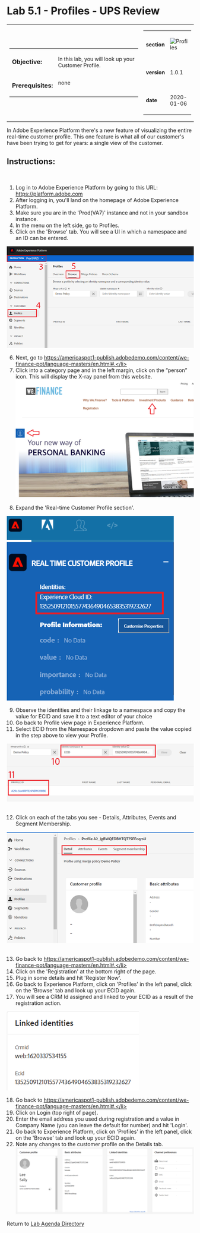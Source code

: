 Lab 5.1 - Profiles - UPS Review
==========
<table style="border-collapse: collapse; border: none;" class="tab" cellspacing="0" cellpadding="0">

<tr style="border: none;">

<div align="left">
<td width="600" style="border: none;">
<table>
<tbody valign="top">
      <tr width="500">
            <td valign="top"><h3>Objective:</h3></td>
            <td valign="top"><br>In this lab, you will look up your Customer Profile.
            </td>
     </tr>
     <tr width="500">
           <td valign="top"><h3>Prerequisites:</h3></td>
           <td valign="top"><br>none</td>
     </tr>
</tbody>
</table>
</td>
</div>

<div align="right">
<td style="border: none;" valign="top">

<table>
<tbody valign="top">
      <tr>
            <td valign="middle" height="70"><b>section</b></td>
            <td valign="middle" height="70"><img src="https://github.com/adobe/AEP-Hands-on-Labs/blob/master/assets/images/left_hand_nav_menu_segments.png?raw=true" alt="Profiles"></td>
      </tr>
      <tr>
            <td valign="middle" height="70"><b>version</b></td>
            <td valign="middle" height="70">1.0.1</td>
      </tr>
      <tr>
            <td valign="middle" height="70"><b>date</b></td>
            <td valign="middle" height="70">2020-01-06</td>
      </tr>
</tbody>
</table>
</td>
</div>

</tr>
</table>

In Adobe Experience Platform there's a new feature of visualizing the entire real-time customer profile. This one feature is what all of our customer's have been trying to get for years: a single view of the customer.

Instructions:
-----------------

     
 
1.    Log in to Adobe Experience Platform by going to this URL: https://platform.adobe.com
2.    After logging in, you'll land on the homepage of Adobe Experience Platform.
3.    Make sure you are in the 'Prod(VA7)' instance and not in your sandbox instance.
4.    In the menu on the left side, go to Profiles.
5.    Click on the 'Browse' tab. You will see a UI in which a namespace and an ID can be entered.
    
<kbd><img src="./images/profile_view.png"  /></kbd>
    
6.    Next, go to https://americaspot1-publish.adobedemo.com/content/we-finance-pot/language-masters/en.html#.</li>
7.    Click into a category page and in the left margin, click on the “person” icon. This will display the X-ray panel from this website.
 
<kbd><img src="./images/person_panel_FSI.png"  /></kbd>
 
8.    Expand the 'Real-time Customer Profile section'. 
 

<kbd><img src="./images/identities-ECID.png"  /></kbd>
 
 
9.    Observe the identities and their linkage to a namespace and copy the value for ECID and save it to a text editor of your choice</li>
10.   Go back to Profile view page in Experience Platform.
11.   Select ECID from the Namespace dropdown and paste the value copied in the step above to view your Profile.
 
 
<kbd><img src="./images/identities-ECID AEP.png"  /></kbd>
 
 
12.   Click on each of the tabs you see - Details, Attributes, Events and Segment Membership.
 
 
<kbd><img src="./images/profiles_tabs.png"  /></kbd>
 
 
13.   Go back to  https://americaspot1-publish.adobedemo.com/content/we-finance-pot/language-masters/en.html#.</li>
14.   Click on the 'Registration' at the bottom right of the page.
15.   Plug in some details and hit 'Register Now'.
16.   Go back to Experience Platform, click on 'Profiles' in the left panel, click on the 'Browse' tab and look up your ECID again.
17.   You will see a CRM Id assigned and linked to your ECID as a result of the registration action.
 
 
<kbd><img src="./images/profiles_ecid_crmid.png"  /></kbd>
 
 
18.   Go back to  https://americaspot1-publish.adobedemo.com/content/we-finance-pot/language-masters/en.html#.</li>
19.   Click on Login (top right of page).  
20.   Enter the email address you used during registration and a value in Company Name (you can leave the default for number) and hit 'Login'.
22.   Go back to Experience Platform, click on 'Profiles' in the left panel, click on the 'Browse' tab and look up your ECID again.
23.   Note any changes to the customer profile on the Details tab. 
 
<kbd><img src="./images/completed_linked profile.png"  /></kbd>

Return to [Lab Agenda Directory](https://github.com/adobe/AEP-Hands-on-Labs/blob/master/labs/retail/README.md#lab-agenda)
